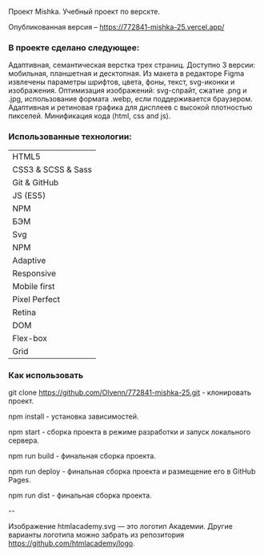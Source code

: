 Проект Mishka. Учебный проект по верскте.

Опубликованная версия – https://772841-mishka-25.vercel.app/

### В проекте сделано следующее:

Адаптивная, семантическая верстка трех страниц. Доступно 3 версии: мобильная, планшетная и десктопная.
Из макета в редакторе Figma извлечены параметры шрифтов, цвета, фоны, текст, svg-иконки и изображения.
Оптимизация изображений: svg-спрайт, сжатие .png и .jpg, использование формата .webp, если поддерживается браузером.
Адаптивная и ретиновая графика для дисплеев с высокой плотностью пикселей.
Минификация кода (html, css and js).

### Использованные технологии:

|  |
| ------------- | 
| HTML5 |
| CSS3 & SCSS & Sass |
| Git & GitHub |
| JS (ES5) |
| NPM |
| БЭМ |
| Svg |
| NPM |
| Adaptive |
| Responsive |
| Mobile first |
| Pixel Perfect |
| Retina |
| DOM |
| Flex-box |
| Grid |

### Как использовать

git clone https://github.com/Olvenn/772841-mishka-25.git - клонировать проект.

npm install - установка зависимостей.

npm start - сборка проекта в режиме разработки и запуск локального сервера.

npm run build - финальная сборка проекта.

npm run deploy - финальная сборка проекта и размещение его в GitHub Pages.

npm run dist - финальная сборка проекта.

--

Изображение htmlacademy.svg — это логотип Академии. Другие варианты логотипа можно забрать из репозитория https://github.com/htmlacademy/logo.
